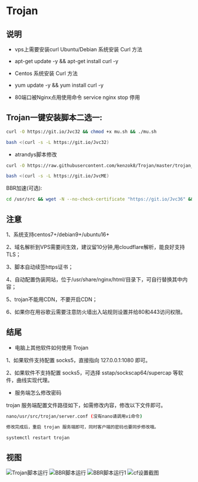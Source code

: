   # Trojan


## 说明

- vps上需要安装curl  Ubuntu/Debian 系统安装 Curl 方法

- apt-get update -y && apt-get install curl -y    

- Centos 系统安装 Curl 方法

- yum update -y && yum install curl -y            

- 80端口被Nginx点用使用命令 service nginx stop 停用


## Trojan一键安装脚本二选一:

```bash
curl -O https://git.io/Jvc32 && chmod +x mu.sh && ./mu.sh
```
```bash
bash <(curl -s -L https://git.io/Jvc32)
```
- atrandys脚本修改

```bash
curl -O https://raw.githubusercontent.com/kenzok8/Trojan/master/trojan_mult.shE && chmod +x trojan_mult.sh && ./trojan_mult.sh
```
```bash
bash <(curl -s -L https://git.io/JvcME)
```

 BBR加速(可选):

```bash
cd /usr/src && wget -N --no-check-certificate "https://git.io/Jvc36" && chmod +x tcp.sh && ./tcp.sh
```

## 注意

1、系统支持centos7+/debian9+/ubuntu16+

2、域名解析到VPS需要间生效，建议留10分钟,用cloudflare解析，能良好支持TLS；

3、脚本自动续签https证书；

4、自动配置伪装网站，位于/usr/share/nginx/html/目录下，可自行替换其中内容；

5、trojan不能用CDN，不要开启CDN；

6、如果你在用谷歌云需要注意防火墙出入站规则设置并给80和443访问权限。

## 结尾

- 电脑上其他软件如何使用 Trojan

1、如果软件支持配置 socks5，直接指向 127.0.0.1:1080 即可。

2、如果软件不支持配置 socks5，可选择 sstap/sockscap64/supercap 等软件，曲线实现代理。

- 服务端怎么修改密码

trojan 服务端配置文件路径如下，如需修改内容，修改以下文件即可。

```bash
nano/usr/src/trojan/server.conf (没有nano请调用vi命令)

修改完成后，重启 trojan 服务端即可，同时客户端的密码也要同步修改哦。

systemctl restart trojan
```

## 视图
![Trojan脚本运行](https://github.com/kenzok8/Trojan/blob/master/sshot/sshot-1.png)
![BBR脚本运行](https://github.com/kenzok8/Trojan/blob/master/sshot/sshot-2.png)
![BBR脚本运行1](https://github.com/kenzok8/Trojan/blob/master/sshot/sshot-3.png)
![cf设置截图](https://github.com/kenzok8/Trojan/blob/master/sshot/sshot-4.png)


